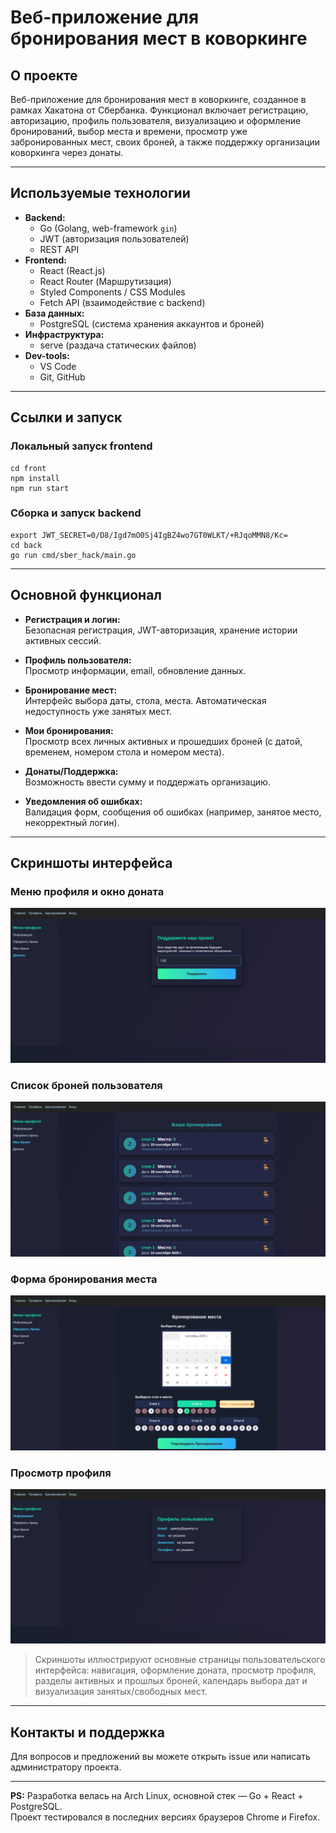 # Веб-приложение для бронирования мест в коворкинге 

## О проекте

Веб-приложение для бронирования мест в коворкинге, созданное в рамках Хакатона от Сбербанка. Функционал включает регистрацию, авторизацию, профиль пользователя, визуализацию и оформление бронирований, выбор места и времени, просмотр уже забронированных мест, своих броней, а также поддержку организации коворкинга через донаты.

---

## Используемые технологии

- **Backend:**
  - Go (Golang, web-framework `gin`)
  - JWT (авторизация пользователей)
  - REST API
- **Frontend:**
  - React (React.js)
  - React Router (Маршрутизация)
  - Styled Components / CSS Modules 
  - Fetch API (взаимодействие с backend)  
- **База данных:**
  - PostgreSQL (система хранения аккаунтов и броней)
- **Инфраструктура:**
  - serve (раздача статических файлов)
- **Dev-tools:**
  - VS Code
  - Git, GitHub

---

## Ссылки и запуск

### Локальный запуск frontend
```
cd front
npm install
npm run start
```

### Сборка и запуск backend
```
export JWT_SECRET=0/D8/Igd7mO0Sj4IgBZ4wo7GT0WLKT/+RJqoMMN8/Kc=
cd back
go run cmd/sber_hack/main.go
```
---

## Основной функционал

- **Регистрация и логин:**  
  Безопасная регистрация, JWT-авторизация, хранение истории активных сессий.

- **Профиль пользователя:**  
  Просмотр информации, email, обновление данных.

- **Бронирование мест:**  
  Интерфейс выбора даты, стола, места. Автоматическая недоступность уже занятых мест.

- **Мои бронирования:**  
  Просмотр всех личных активных и прошедших броней (с датой, временем, номером стола и номером места).

- **Донаты/Поддержка:**  
  Возможность ввести сумму и поддержать организацию.

- **Уведомления об ошибках:**  
  Валидация форм, сообщения об ошибках (например, занятое место, некорректный логин).

---

## Cкриншоты интерфейса

### Меню профиля и окно доната

![Донаты](donate-2025-09-14-21-35-33.png)

### Список броней пользователя

![Мои брони](bookings-list-2025-09-14-213517.jpg)

### Форма бронирования места

![Бронирование места](booking-calendar-2025-09-14-213523.jpg)

### Просмотр профиля

![Профиль](profile-info-2025-09-14-213533.jpg)

> Скриншоты иллюстрируют основные страницы пользовательского интерфейса: навигация, оформление доната, просмотр профиля, разделы активных и прошлых броней, календарь выбора дат и визуализация занятых/свободных мест.

---

## Контакты и поддержка

Для вопросов и предложений вы можете открыть issue или написать администратору проекта.

---

**PS:** Разработка велась на Arch Linux, основной стек — Go + React + PostgreSQL.  
Проект тестировался в последних версиях браузеров Chrome и Firefox.
